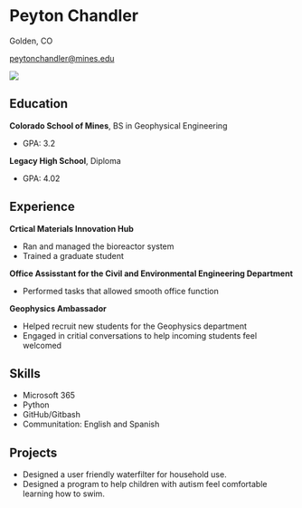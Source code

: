 # **Peyton Chandler**

Golden, CO

peytonchandler@mines.edu

<img src="Pictures/CameraRoll designprofilepic">

## **Education**
**Colorado School of Mines**, BS in Geophysical Engineering

- GPA: 3.2 

**Legacy High School**, Diploma

- GPA: 4.02

## **Experience**
**Crtical Materials Innovation Hub**
- Ran and managed the bioreactor system
- Trained a graduate student

**Office Assisstant for the Civil and Environmental Engineering Department**
- Performed tasks that allowed smooth office function

**Geophysics Ambassador**
- Helped recruit new students for the Geophysics department
- Engaged in critial conversations to help incoming students feel welcomed

## **Skills**
- Microsoft 365
- Python
- GitHub/Gitbash
- Communitation: English and Spanish

## **Projects**
- Designed a user friendly waterfilter for household use.
- Designed a program to help children with autism feel comfortable learning how to swim.
